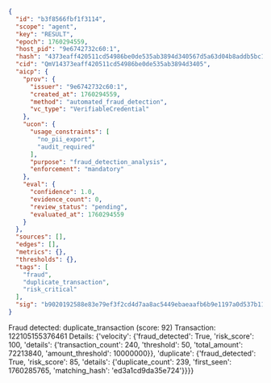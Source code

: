 ```json
{
  "id": "b3f8566fbf1f3114",
  "scope": "agent",
  "key": "RESULT",
  "epoch": 1760294559,
  "host_pid": "9e6742732c60:1",
  "hash": "4373eaff420511cd54986be0de535ab3894d340567d5a63d04b8addb5bc166eb",
  "cid": "QmV14373eaff420511cd54986be0de535ab3894d3405",
  "aicp": {
    "prov": {
      "issuer": "9e6742732c60:1",
      "created_at": 1760294559,
      "method": "automated_fraud_detection",
      "vc_type": "VerifiableCredential"
    },
    "ucon": {
      "usage_constraints": [
        "no_pii_export",
        "audit_required"
      ],
      "purpose": "fraud_detection_analysis",
      "enforcement": "mandatory"
    },
    "eval": {
      "confidence": 1.0,
      "evidence_count": 0,
      "review_status": "pending",
      "evaluated_at": 1760294559
    }
  },
  "sources": [],
  "edges": [],
  "metrics": {},
  "thresholds": {},
  "tags": [
    "fraud",
    "duplicate_transaction",
    "risk_critical"
  ],
  "sig": "b9020192588e83e79ef3f2cd4d7aa8ac5449ebaeaafb6b9e1197a0d537b11312"
}
```

Fraud detected: duplicate_transaction (score: 92)
Transaction: 122105155376461
Details: {'velocity': {'fraud_detected': True, 'risk_score': 100, 'details': {'transaction_count': 240, 'threshold': 50, 'total_amount': 72213840, 'amount_threshold': 10000000}}, 'duplicate': {'fraud_detected': True, 'risk_score': 85, 'details': {'duplicate_count': 239, 'first_seen': 1760285765, 'matching_hash': 'ed3a1cd9da35e724'}}}}